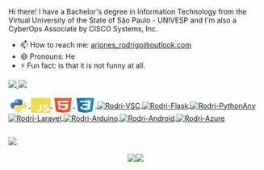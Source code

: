 Hi there!
I have a Bachelor's degree in Information Technology from the Virtual University of the State of São Paulo - UNIVESP and I'm also a CyberOps Associate by CISCO Systems, Inc. 
- 📫 How to reach me: arjones_rodrigo@outlook.com
- 😄 Pronouns: He
- ⚡ Fun fact: is that it is not funny at all.

<div>
  <a href="https://beacons.ai/ArjonesRodrigo">
  <img height="180em" src="https://github-readme-stats.vercel.app/api?username=ArjonesRodrigo&show_icons=true&theme=dark&include_all_commits=true&count_private=true"/>
  <img height="180em" src="https://github-readme-stats.vercel.app/api/top-langs/?username=ArjonesRodrigo&layout=compact&langs_count=16&theme=dark"/>
</div>
 
  <div style="display: inline_block"><br>
  
  <img align="center" alt="Rodri-Python" height="30" width="40" src="https://raw.githubusercontent.com/devicons/devicon/master/icons/python/python-original.svg">
  <img align="center" alt="Rodri-Js" height="30" width="40" src="https://raw.githubusercontent.com/devicons/devicon/master/icons/javascript/javascript-plain.svg">
  <img align="center" alt="Rodri-HTML" height="30" width="40" src="https://raw.githubusercontent.com/devicons/devicon/master/icons/html5/html5-original.svg">
  <img align="center" alt="Rodri-CSS" height="30" width="40" src="https://raw.githubusercontent.com/devicons/devicon/master/icons/css3/css3-original.svg">
  <img align="center" alt="Rodri-VSC" height="30" width="40" src="https://cdn.jsdelivr.net/gh/devicons/devicon/icons/vscode/vscode-original.svg" />
  <img align="center" alt="Rodri-Flask" height="30" width="40" src="https://cdn.jsdelivr.net/gh/devicons/devicon/icons/flask/flask-original.svg" />
  <img align="center" alt="Rodri-PythonAny" height= "30" width="40" src="https://avatars.githubusercontent.com/u/181511?v=4" />
  <img align="center" alt="Rodri-Laravel" height="30" width="40"src="https://cdn.jsdelivr.net/gh/devicons/devicon/icons/laravel/laravel-plain-wordmark.svg" />
  <img align="center" alt="Rodri-Arduino" height="30" width="40"src="https://cdn.jsdelivr.net/gh/devicons/devicon/icons/arduino/arduino-original-wordmark.svg" />
  <img align="center" alt="Rodri-Android" height="30" width="40" src="https://cdn.jsdelivr.net/gh/devicons/devicon/icons/android/android-original.svg" />
  <img align="center" alt="Rodri-Azure" height="30" width="40" src="https://cdn.jsdelivr.net/gh/devicons/devicon/icons/azure/azure-original-wordmark.svg" />
  
</div>
  
  ##
  
  <div>
   <a href = "mailto:arjones_rodrigo@outlook.com"><img src="https://img.shields.io/badge/Microsoft_Outlook-0078D4?style=for-the-badge&logo=microsoft-outlook&logoColor=white" target="_blank"></a>
  </div>
 <p align="center"> <a href= "https://github.com/ArjonesRodrigo/"><img height="137px" src="https://github-readme-stats.vercel.app/api?username=ArjonesRodrigo&hide_title=true&hide_border=true&show_icons=true&include_all_commits=true&count_private=true&line_height=21&text_color=000&icon_color=000&bg_color=0,ea6161,ffc64d,fffc4d,52fa5a&theme=graywhite"/><!-- wi*quL3fcV --><img height="137px" src="https://github-readme-stats.vercel.app/api/top-langs/?username=ArjonesRodrigo&hide=html&hide_title=true&hide_border=true&layout=compact&langs_count=7&exclude_repo=comp426,Redventures-Movie-Quotes&text_color=000&icon_color=fff&bg_color=0,52fa5a,4dfcff,c64dff&theme=graywhite" /></a>
